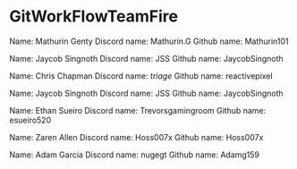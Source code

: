 # GitWorkFlowTeamFire

Name: Mathurin Genty
Discord name: Mathurin.G
Github name: Mathurin101

Name: Jaycob Singnoth
Discord name: JSS
Github name: JaycobSingnoth

Name: Chris Chapman
Discord name: _triage_
Github name: reactivepixel

Name: Jaycob Singnoth
Discord name: JSS
Github name: JaycobSingnoth

Name: Ethan Sueiro
Discord name: Trevorsgamingroom
Github name: esueiro520

Name: Zaren Allen
Discord name: Hoss007x
Github name: Hoss007x

Name: Adam Garcia
Discord name: nugegt
Github name: Adamg159
